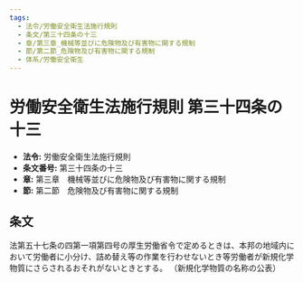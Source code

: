 ```yaml
---
tags:
  - 法令/労働安全衛生法施行規則
  - 条文/第三十四条の十三
  - 章/第三章_機械等並びに危険物及び有害物に関する規制
  - 節/第二節_危険物及び有害物に関する規制
  - 体系/労働安全衛生
---
```

# 労働安全衛生法施行規則 第三十四条の十三

- **法令:** 労働安全衛生法施行規則
- **条文番号:** 第三十四条の十三
- **章:** 第三章　機械等並びに危険物及び有害物に関する規制
- **節:** 第二節　危険物及び有害物に関する規制

## 条文
法第五十七条の四第一項第四号の厚生労働省令で定めるときは、本邦の地域内において労働者に小分け、詰め替え等の作業を行わせないとき等労働者が新規化学物質にさらされるおそれがないときとする。
（新規化学物質の名称の公表）

